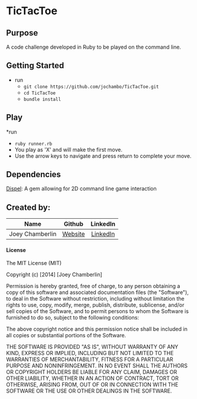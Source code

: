TicTacToe
=========

## Purpose
A code challenge developed in Ruby to be played on the command line.

## Getting Started

* run
  * ```git clone https://github.com/jochambo/TicTacToe.git```
  * ```cd TicTacToe```
  * ```bundle install```

## Play
*run
  * ```ruby runner.rb```
  * You play as 'X' and will make the first move.
  * Use the arrow keys to navigate and press return to complete your move.

## Dependencies
[Dispel](https://github.com/grosser/dispel): A gem allowing for 2D command line game interaction


## Created by:
|Name | Github | LinkedIn |
|:---:|:------:|:--------:|
|Joey Chamberlin | [Website](http://joeychamberlin.com) | [LinkedIn](https://www.linkedin.com/in/joeychamberlin)|
#### License
The MIT License (MIT)

Copyright (c) [2014] [Joey Chamberlin]

Permission is hereby granted, free of charge, to any person obtaining a copy
of this software and associated documentation files (the "Software"), to deal
in the Software without restriction, including without limitation the rights
to use, copy, modify, merge, publish, distribute, sublicense, and/or sell
copies of the Software, and to permit persons to whom the Software is
furnished to do so, subject to the following conditions:

The above copyright notice and this permission notice shall be included in all
copies or substantial portions of the Software.

THE SOFTWARE IS PROVIDED "AS IS", WITHOUT WARRANTY OF ANY KIND, EXPRESS OR
IMPLIED, INCLUDING BUT NOT LIMITED TO THE WARRANTIES OF MERCHANTABILITY,
FITNESS FOR A PARTICULAR PURPOSE AND NONINFRINGEMENT. IN NO EVENT SHALL THE
AUTHORS OR COPYRIGHT HOLDERS BE LIABLE FOR ANY CLAIM, DAMAGES OR OTHER
LIABILITY, WHETHER IN AN ACTION OF CONTRACT, TORT OR OTHERWISE, ARISING FROM,
OUT OF OR IN CONNECTION WITH THE SOFTWARE OR THE USE OR OTHER DEALINGS IN THE
SOFTWARE.